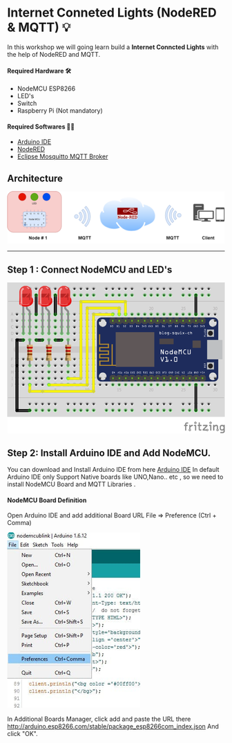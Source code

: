 # Internet Conneted Lights  (NodeRED & MQTT) 💡

In this workshop we will going learn build a **Internet Conncted Lights** with the help of NodeRED and MQTT. 

#### Required Hardware 🛠

* NodeMCU ESP8266 
* LED's
* Switch 
* Raspberry Pi (Not mandatory)

#### Required Softwares 👨‍💻

* [Arduino IDE](https://www.arduino.cc/en/software)
* [NodeRED](https://nodered.org/)
* [Eclipse Mosquitto MQTT Broker ](https://mosquitto.org/)


## Architecture

![Architecture](src/img/architecture.png)


<hr>

## Step 1 : Connect NodeMCU and LED's

![](src/img/led_connection_bb.png)

## Step 2: Install Arduino IDE and Add NodeMCU. 

You can download and Install Arduino IDE from here [Arduino IDE](https://www.arduino.cc/en/Main/Software) In default Arduino IDE only Support Native boards like UNO,Nano.. etc , so we need to install NodeMCU Board and MQTT Libraries .

#### NodeMCU Board Definition

Open Arduino IDE and add additional Board URL File => Preference (Ctrl + Comma)

![](src/img/001.jpg)

In Additional Boards Manager, click add and paste the URL there http://arduino.esp8266.com/stable/package_esp8266com_index.json And click "OK".















